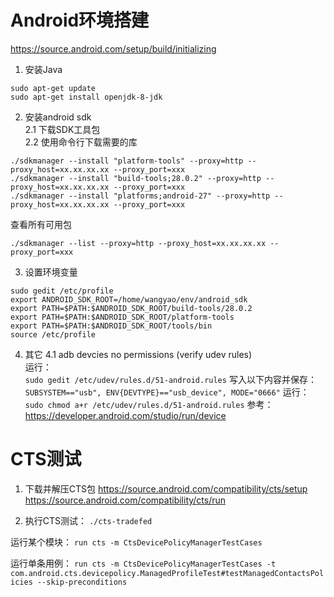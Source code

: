 # Android环境搭建
https://source.android.com/setup/build/initializing

1. 安装Java
```
sudo apt-get update
sudo apt-get install openjdk-8-jdk
```
2. 安装android sdk  
2.1 下载SDK工具包  
2.2 使用命令行下载需要的库
```
./sdkmanager --install "platform-tools" --proxy=http --proxy_host=xx.xx.xx.xx --proxy_port=xxx
./sdkmanager --install "build-tools;28.0.2" --proxy=http --proxy_host=xx.xx.xx.xx --proxy_port=xxx
./sdkmanager --install "platforms;android-27" --proxy=http --proxy_host=xx.xx.xx.xx --proxy_port=xxx
```
查看所有可用包
```
./sdkmanager --list --proxy=http --proxy_host=xx.xx.xx.xx --proxy_port=xxx
```
3. 设置环境变量
```
sudo gedit /etc/profile
export ANDROID_SDK_ROOT=/home/wangyao/env/android_sdk
export PATH=$PATH:$ANDROID_SDK_ROOT/build-tools/28.0.2
export PATH=$PATH:$ANDROID_SDK_ROOT/platform-tools
export PATH=$PATH:$ANDROID_SDK_ROOT/tools/bin
source /etc/profile
```
4. 其它
4.1 adb devcies no permissions (verify udev rules)  
运行：  
`sudo gedit /etc/udev/rules.d/51-android.rules`
写入以下内容并保存：  
`SUBSYSTEM=="usb", ENV{DEVTYPE}=="usb_device", MODE="0666"`
运行：  
`sudo chmod a+r /etc/udev/rules.d/51-android.rules`
参考：  
https://developer.android.com/studio/run/device

# CTS测试
1. 下载并解压CTS包
https://source.android.com/compatibility/cts/setup  
https://source.android.com/compatibility/cts/run

2. 执行CTS测试：
`./cts-tradefed`

运行某个模块：
`run cts -m CtsDevicePolicyManagerTestCases`

运行单条用例：
`run cts -m CtsDevicePolicyManagerTestCases -t com.android.cts.devicepolicy.ManagedProfileTest#testManagedContactsPolicies --skip-preconditions`

